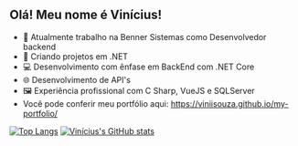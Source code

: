 ## Olá! Meu nome é Vinícius!


- 🔭 Atualmente trabalho na Benner Sistemas como Desenvolvedor backend
- 🌱 Criando projetos em .NET
- 💻 Desenvolvimento com ênfase em BackEnd com .NET Core
- 🌐 Desenvolvimento de API's
- 🖼 Experiência profissional com C Sharp, VueJS e SQLServer
- Você pode conferir meu portfólio aqui: https://viniisouza.github.io/my-portfolio/


[![Top Langs](https://github-readme-stats.vercel.app/api/top-langs/?username=viniisouza&layout=compact&theme=tokyonight)](https://github.com/viniisouza/github-readme-stats)
[![Vinícius's GitHub stats](https://github-readme-stats.vercel.app/api?username=viniisouza&theme=tokyonight&hide_title=true)](https://github.com/viniisouza/github-readme-stats)
